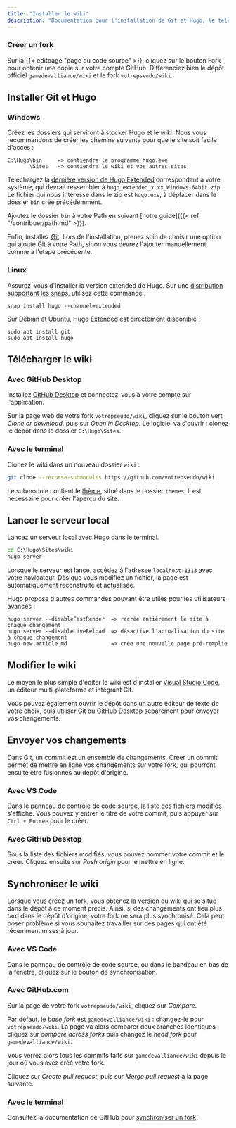 ```yaml
---
title: "Installer le wiki"
description: "Documentation pour l'installation de Git et Hugo, le téléchargement du wiki et la contribution."
---
```


### Créer un fork

Sur la {{< editpage "page du code source" >}}, cliquez sur le bouton Fork pour obtenir une copie sur votre compte GitHub. Différenciez bien le dépôt officiel `gamedevalliance/wiki` et le fork `votrepseudo/wiki`.

## Installer Git et Hugo

### Windows

Créez les dossiers qui serviront à stocker Hugo et le wiki. Nous vous recommandons de créer les chemins suivants pour que le site soit facile d'accès :

```
C:\Hugo\bin     => contiendra le programme hugo.exe
       \Sites   => contiendra le wiki et vos autres sites
```

Téléchargez la [dernière version de Hugo Extended](https://github.com/gohugoio/hugo/releases) correspondant à votre système, qui devrait ressembler à `hugo_extended_x.xx_Windows-64bit.zip`. Le fichier qui nous intéresse dans le zip est `hugo.exe`, à déplacer dans le dossier `bin` créé précédemment.

Ajoutez le dossier `bin` à votre Path en suivant [notre guide]({{< ref "/contribuer/path.md" >}}).

Enfin, installez [Git](https://git-scm.com/downloads). Lors de l'installation, prenez soin de choisir une option qui ajoute Git à votre Path, sinon vous devrez l'ajouter manuellement comme à l'étape précédente.

### Linux

Assurez-vous d'installer la version extended de Hugo. Sur une [distribution supportant les snaps](https://docs.snapcraft.io/core/install), utilisez cette commande :

```
snap install hugo --channel=extended
```

Sur Debian et Ubuntu, Hugo Extended est directement disponible :

```
sudo apt install git
sudo apt install hugo
```

## Télécharger le wiki

### Avec GitHub Desktop

Installez [GitHub Desktop](https://desktop.github.com/) et connectez-vous à votre compte sur l'application.

Sur la page web de votre fork `votrepseudo/wiki`, cliquez sur le bouton vert *Clone or download*, puis sur *Open in Desktop*. Le logiciel va s'ouvrir : clonez le dépôt dans le dossier `C:\Hugo\Sites`.

### Avec le terminal

Clonez le wiki dans un nouveau dossier `wiki` :

```bash
git clone --recurse-submodules https://github.com/votrepseudo/wiki
```

Le submodule contient le [thème](https://github.com/Princesseuh/hugo-royal-theme), situé dans le dossier `themes`. Il est nécessaire pour créer l'aperçu du site.

## Lancer le serveur local

Lancez un serveur local avec Hugo dans le terminal.

```bat
cd C:\Hugo\Sites\wiki
hugo server
```

Lorsque le serveur est lancé, accédez à l'adresse `localhost:1313` avec votre navigateur. Dès que vous modifiez un fichier, la page est automatiquement reconstruite et actualisée.

Hugo propose d'autres commandes pouvant être utiles pour les utilisateurs avancés :

```
hugo server --disableFastRender  => recrée entièrement le site à chaque changement
hugo server --disableLiveReload  => désactive l'actualisation du site à chaque changement
hugo new article.md              => crée une nouvelle page pré-remplie
```

## Modifier le wiki

Le moyen le plus simple d'éditer le wiki est d'installer [Visual Studio Code](https://code.visualstudio.com/), un éditeur multi-plateforme et intégrant Git.

Vous pouvez également ouvrir le dépôt dans un autre éditeur de texte de votre choix, puis utiliser Git ou GitHub Desktop séparément pour envoyer vos changements.

## Envoyer vos changements

Dans Git, un commit est un ensemble de changements. Créer un commit permet de mettre en ligne vos changements sur votre fork, qui pourront ensuite être fusionnés au dépôt d'origine.

### Avec VS Code

Dans le panneau de contrôle de code source, la liste des fichiers modifiés s'affiche. Vous pouvez y entrer le titre de votre commit, puis appuyer sur `Ctrl + Entrée` pour le créer.

### Avec GitHub Desktop

Sous la liste des fichiers modifiés, vous pouvez nommer votre commit et le créer. Cliquez ensuite sur *Push origin* pour le mettre en ligne.

## Synchroniser le wiki

Lorsque vous créez un fork, vous obtenez la version du wiki qui se situe dans le dépôt à ce moment précis. Ainsi, si des changements ont lieu plus tard dans le dépôt d'origine, votre fork ne sera plus synchronisé. Cela peut poser problème si vous souhaitez travailler sur des pages qui ont été récemment mises à jour.

### Avec VS Code

Dans le panneau de contrôle de code source, ou dans le bandeau en bas de la fenêtre, cliquez sur le bouton de synchronisation.

### Avec GitHub.com

Sur la page de votre fork `votrepseudo/wiki`, cliquez sur *Compare*.

Par défaut, le *base fork* est `gamedevalliance/wiki` : changez-le pour `votrepseudo/wiki`. La page va alors comparer deux branches identiques : cliquez sur *compare across forks* puis changez le *head fork* pour `gamedevalliance/wiki`.

Vous verrez alors tous les commits faits sur `gamedevalliance/wiki` depuis le jour où vous avez créé votre fork.

Cliquez sur *Create pull request*, puis sur *Merge pull request* à la page suivante.

### Avec le terminal

Consultez la documentation de GitHub pour [synchroniser un fork](https://help.github.com/articles/syncing-a-fork/).